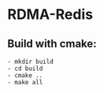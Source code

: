 # RDMA-Redis

## Build with cmake: ##

    - mkdir build
    - cd build
    - cmake ..  
    - make all 